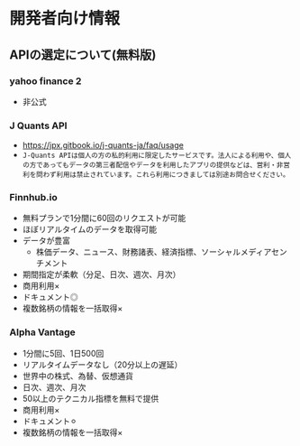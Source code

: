 # 開発者向け情報

## APIの選定について(無料版)

### yahoo finance 2

- 非公式

### J Quants API

- https://jpx.gitbook.io/j-quants-ja/faq/usage
- `J-Quants APIは個人の方の私的利用に限定したサービスです。法人による利用や、個人の方であってもデータの第三者配信やデータを利用したアプリの提供などは、営利・非営利を問わず利用は禁止されています。これら利用につきましては別途お問合せください。`

### Finnhub.io

- 無料プランで1分間に60回のリクエストが可能
- ほぼリアルタイムのデータを取得可能
- データが豊富
  - 株価データ、ニュース、財務諸表、経済指標、ソーシャルメディアセンチメント
- 期間指定が柔軟（分足、日次、週次、月次）
- 商用利用×
- ドキュメント◎
- 複数銘柄の情報を一括取得×

### Alpha Vantage

- 1分間に5回、1日500回
- リアルタイムデータなし（20分以上の遅延）
- 世界中の株式、為替、仮想通貨
- 日次、週次、月次
- 50以上のテクニカル指標を無料で提供
- 商用利用×
- ドキュメント⚪︎
- 複数銘柄の情報を一括取得×
